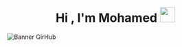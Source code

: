 <h1 align="center"><b>Hi , I'm Mohamed </b><img src="https://em-content.zobj.net/source/apple/271/waving-hand_1f44b.png" width="35"></h1>

![Banner GirHub](https://github.com/zaazo/zaazo/assets/99763690/ac69785f-3ef2-4fd1-9c6e-f71fbf69755f)



